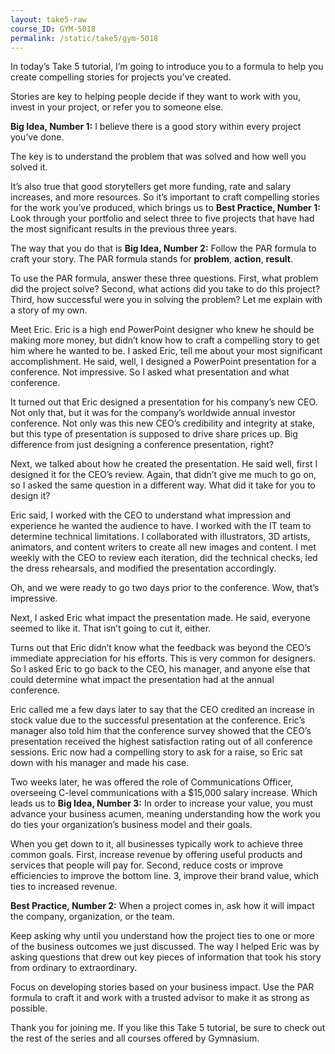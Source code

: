 ```yaml
---
layout: take5-raw
course_ID: GYM-5018
permalink: /static/take5/gym-5018
---
```


In today’s Take 5 tutorial, I’m going to introduce you to a formula to help you create compelling stories for projects you’ve created.

Stories are key to helping people decide if they want to work with you, invest in your project, or refer you to someone else.

**Big Idea, Number 1:** I believe there is a good story within every project you’ve done.

The key is to understand the problem that was solved and how well you solved it.

It’s also true that good storytellers get more funding, rate and salary increases, and more resources. So it’s important to craft compelling stories for the work you’ve produced, which brings us to **Best Practice, Number 1:** Look through your portfolio and select three to five projects that have had the most significant results in the previous three years.

The way that you do that is **Big Idea, Number 2:** Follow the PAR formula to craft your story. The PAR formula stands for **problem**, **action**, **result**.

To use the PAR formula, answer these three questions. First, what problem did the project solve? Second, what actions did you take to do this project? Third, how successful were you in solving the problem? Let me explain with a story of my own.

Meet Eric. Eric is a high end PowerPoint designer who knew he should be making more money, but didn’t know how to craft a compelling story to get him where he wanted to be. I asked Eric, tell me about your most significant accomplishment. He said, well, I designed a PowerPoint presentation for a conference. Not impressive. So I asked what presentation and what conference.

It turned out that Eric designed a presentation for his company’s new CEO. Not only that, but it was for the company’s worldwide annual investor conference. Not only was this new CEO’s credibility and integrity at stake, but this type of presentation is supposed to drive share prices up. Big difference from just designing a conference presentation, right?

Next, we talked about how he created the presentation. He said well, first I designed it for the CEO’s review. Again, that didn’t give me much to go on, so I asked the same question in a different way. What did it take for you to design it?

Eric said, I worked with the CEO to understand what impression and experience he wanted the audience to have. I worked with the IT team to determine technical limitations. I collaborated with illustrators, 3D artists, animators, and content writers to create all new images and content. I met weekly with the CEO to review each iteration, did the technical checks, led the dress rehearsals, and modified the presentation accordingly.

Oh, and we were ready to go two days prior to the conference. Wow, that’s impressive.

Next, I asked Eric what impact the presentation made. He said, everyone seemed to like it. That isn’t going to cut it, either.

Turns out that Eric didn’t know what the feedback was beyond the CEO’s immediate appreciation for his efforts. This is very common for designers. So I asked Eric to go back to the CEO, his manager, and anyone else that could determine what impact the presentation had at the annual conference.

Eric called me a few days later to say that the CEO credited an increase in stock value due to the successful presentation at the conference. Eric’s manager also told him that the conference survey showed that the CEO’s presentation received the highest satisfaction rating out of all conference sessions. Eric now had a compelling story to ask for a raise, so Eric sat down with his manager and made his case.

Two weeks later, he was offered the role of Communications Officer, overseeing C-level communications with a $15,000 salary increase. Which leads us to **Big Idea, Number 3:** In order to increase your value, you must advance your business acumen, meaning understanding how the work you do ties your organization’s business model and their goals.

When you get down to it, all businesses typically work to achieve three common goals. First, increase revenue by offering useful products and services that people will pay for. Second, reduce costs or improve efficiencies to improve the bottom line. 3, improve their brand value, which ties to increased revenue.

**Best Practice, Number 2:** When a project comes in, ask how it will impact the company, organization, or the team.

Keep asking why until you understand how the project ties to one or more of the business outcomes we just discussed. The way I helped Eric was by asking questions that drew out key pieces of information that took his story from ordinary to extraordinary.

Focus on developing stories based on your business impact. Use the PAR formula to craft it and work with a trusted advisor to make it as strong as possible.

Thank you for joining me. If you like this Take 5 tutorial, be sure to check out the rest of the series and all courses offered by Gymnasium.

